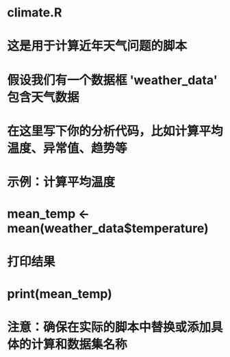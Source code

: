 
# climate.R
# 这是用于计算近年天气问题的脚本

# 假设我们有一个数据框 'weather_data' 包含天气数据

# 在这里写下你的分析代码，比如计算平均温度、异常值、趋势等

# 示例：计算平均温度
# mean_temp <- mean(weather_data$temperature)

# 打印结果
# print(mean_temp)

# 注意：确保在实际的脚本中替换或添加具体的计算和数据集名称

